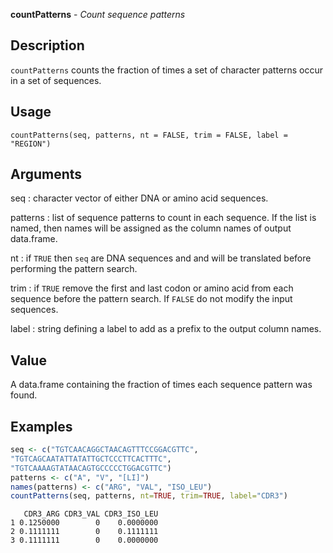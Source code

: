 **countPatterns** - *Count sequence patterns*

Description
--------------------

`countPatterns` counts the fraction of times a set of character patterns occur 
in a set of sequences.


Usage
--------------------
```
countPatterns(seq, patterns, nt = FALSE, trim = FALSE, label = "REGION")
```

Arguments
-------------------

seq
:   character vector of either DNA or amino acid sequences.

patterns
:   list of sequence patterns to count in each sequence. If the 
list is named, then names will be assigned as the column names of 
output data.frame.

nt
:   if `TRUE` then `seq` are DNA sequences and and will be 
translated before performing the pattern search.

trim
:   if `TRUE` remove the first and last codon or amino acid from 
each sequence before the pattern search. If `FALSE` do
not modify the input sequences.

label
:   string defining a label to add as a prefix to the output 
column names.




Value
-------------------

A data.frame containing the fraction of times each sequence pattern was 
found.



Examples
-------------------

```R
seq <- c("TGTCAACAGGCTAACAGTTTCCGGACGTTC",
"TGTCAGCAATATTATATTGCTCCCTTCACTTTC",
"TGTCAAAAGTATAACAGTGCCCCCTGGACGTTC")
patterns <- c("A", "V", "[LI]")
names(patterns) <- c("ARG", "VAL", "ISO_LEU")
countPatterns(seq, patterns, nt=TRUE, trim=TRUE, label="CDR3")
```


```
   CDR3_ARG CDR3_VAL CDR3_ISO_LEU
1 0.1250000        0    0.0000000
2 0.1111111        0    0.1111111
3 0.1111111        0    0.0000000

```




